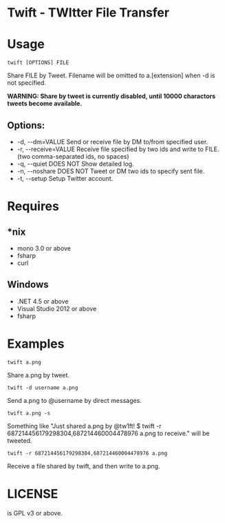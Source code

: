 Twift - TWItter File Transfer
=============================

# Usage

```
twift [OPTIONS] FILE
```

Share FILE by Tweet. Filename will be omitted to a.[extension] when -d is not specified.

__WARNING: Share by tweet is currently disabled, until 10000 charactors tweets become available.__

## Options:

* -d, --dm=VALUE             Send or receive file by DM to/from specified user.
* -r, --receive=VALUE        Receive file specified by two ids and write to
FILE. (two comma-separated ids, no spaces)
* -q, --quiet                DOES NOT Show detailed log.
* -n, --noshare              DOES NOT Tweet or DM two ids to specify sent file.
* -t, --setup                Setup Twitter account.
 
# Requires

## *nix

* mono 3.0 or above
* fsharp
* curl

## Windows

* .NET 4.5 or above
* Visual Studio 2012 or above
* fsharp

# Examples

```
twift a.png
```

Share a.png by tweet.

```
twift -d username a.png
```

Send a.png to @username by direct messages.

```
twift a.png -s
```

Something like "Just shared a.png by @tw1ft! $ twift -r 687214456179298304,687214460004478976 a.png to receive." will be tweeted.

```
twift -r 687214456179298304,687214460004478976 a.png
```

Receive a file shared by twift, and then write to a.png.

# LICENSE

is GPL v3 or above.
